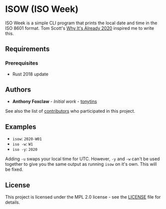 # ISOW (ISO Week)

ISO Week is a simple CLI program that prints the local date and time in the ISO 8601 format. Tom Scott's [Why It's Already 2020](https://www.youtube.com/watch?v=D3jxx8Yyw1c) inspired me to write this.

## Requirements

### Prerequisites

-   Rust 2018 update

## Authors

- **Anthony Foxclaw** - _Initial work_ - [tonytins](https://github.com/tonytins)

See also the list of [contributors](https://github.com/tonytins/isow/contributors) who participated in this project.

## Examples

- ``isow``: ``2020-W01``
- ``iso -w``: ``W1``
- ``iso -y``: ``2020``

Adding ``-u`` swaps your local time for UTC. However, ``-y`` and ``-w`` can't be used together to give you the same output as running ``isow`` on it's own. This will be fixed.

## License

This project is licensed under the MPL 2.0 license - see the [LICENSE](LICENSE) file for details.